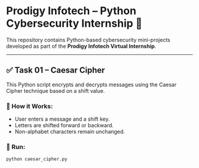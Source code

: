# Prodigy Infotech – Python Cybersecurity Internship 🔐

This repository contains Python-based cybersecurity mini-projects developed as part of the **Prodigy Infotech Virtual Internship**.

---

## ✅ Task 01 – Caesar Cipher

This Python script encrypts and decrypts messages using the Caesar Cipher technique based on a shift value.

### 🔸 How it Works:
- User enters a message and a shift key.
- Letters are shifted forward or backward.
- Non-alphabet characters remain unchanged.

### 🧠 Run:
```bash
python caesar_cipher.py
